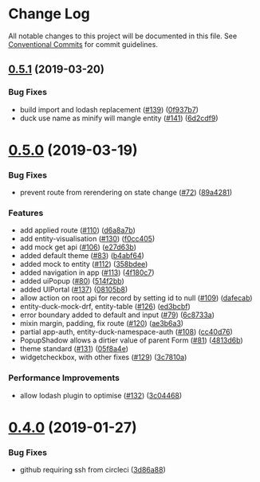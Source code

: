 # Change Log

All notable changes to this project will be documented in this file.
See [Conventional Commits](https://conventionalcommits.org) for commit guidelines.

## [0.5.1](https://github.com/gnowth/entity/compare/v0.5.0...v0.5.1) (2019-03-20)


### Bug Fixes

* build import and lodash replacement ([#139](https://github.com/gnowth/entity/issues/139)) ([0f937b7](https://github.com/gnowth/entity/commit/0f937b7))
* duck use name as minify will mangle entity ([#141](https://github.com/gnowth/entity/issues/141)) ([6d2cdf9](https://github.com/gnowth/entity/commit/6d2cdf9))





# [0.5.0](https://github.com/gnowth/entity/compare/v0.4.0...v0.5.0) (2019-03-19)


### Bug Fixes

* prevent route from rerendering on state change ([#72](https://github.com/gnowth/entity/issues/72)) ([89a4281](https://github.com/gnowth/entity/commit/89a4281))


### Features

* add applied route ([#110](https://github.com/gnowth/entity/issues/110)) ([d6a8a7b](https://github.com/gnowth/entity/commit/d6a8a7b))
* add entity-visualisation ([#130](https://github.com/gnowth/entity/issues/130)) ([f0cc405](https://github.com/gnowth/entity/commit/f0cc405))
* add mock get api ([#106](https://github.com/gnowth/entity/issues/106)) ([e27d63b](https://github.com/gnowth/entity/commit/e27d63b))
* added default theme ([#83](https://github.com/gnowth/entity/issues/83)) ([b4abf64](https://github.com/gnowth/entity/commit/b4abf64))
* added mock to entity ([#112](https://github.com/gnowth/entity/issues/112)) ([358bdee](https://github.com/gnowth/entity/commit/358bdee))
* added navigation in app ([#113](https://github.com/gnowth/entity/issues/113)) ([4f180c7](https://github.com/gnowth/entity/commit/4f180c7))
* added uiPopup ([#80](https://github.com/gnowth/entity/issues/80)) ([514f2bb](https://github.com/gnowth/entity/commit/514f2bb))
* added UIPortal ([#137](https://github.com/gnowth/entity/issues/137)) ([08105b8](https://github.com/gnowth/entity/commit/08105b8))
* allow action on root api for record by setting id to null ([#109](https://github.com/gnowth/entity/issues/109)) ([dafecab](https://github.com/gnowth/entity/commit/dafecab))
* entity-duck-mock-drf, entity-table ([#126](https://github.com/gnowth/entity/issues/126)) ([ed3bcbf](https://github.com/gnowth/entity/commit/ed3bcbf))
* error boundary added to default and input ([#79](https://github.com/gnowth/entity/issues/79)) ([6c8733a](https://github.com/gnowth/entity/commit/6c8733a))
* mixin margin, padding, fix route ([#120](https://github.com/gnowth/entity/issues/120)) ([ae3b6a3](https://github.com/gnowth/entity/commit/ae3b6a3))
* partial app-auth, entity-duck-namespace-auth ([#108](https://github.com/gnowth/entity/issues/108)) ([cc40d76](https://github.com/gnowth/entity/commit/cc40d76))
* PopupShadow allows a dirtier value of parent Form ([#81](https://github.com/gnowth/entity/issues/81)) ([4813d6b](https://github.com/gnowth/entity/commit/4813d6b))
* theme standard ([#131](https://github.com/gnowth/entity/issues/131)) ([05f8a4e](https://github.com/gnowth/entity/commit/05f8a4e))
* widgetcheckbox, with other fixes ([#129](https://github.com/gnowth/entity/issues/129)) ([3c7810a](https://github.com/gnowth/entity/commit/3c7810a))


### Performance Improvements

* allow lodash plugin to optimise ([#132](https://github.com/gnowth/entity/issues/132)) ([3c04468](https://github.com/gnowth/entity/commit/3c04468))





# [0.4.0](https://github.com/gnowth/entity/compare/v0.2.0...v0.4.0) (2019-01-27)


### Bug Fixes

* github requiring ssh from circleci ([3d86a88](https://github.com/gnowth/entity/commit/3d86a88))

